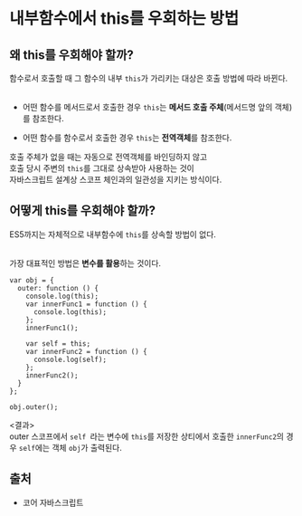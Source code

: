 # 내부함수에서 this를 우회하는 방법

## 왜 this를 우회해야 할까?

함수로서 호출할 때 그 함수의 내부 `this`가 가리키는 대상은 호출 방법에 따라 바뀐다.<br><br>

- 어떤 함수를 메서드로서 호출한 경우 `this`는 **메서드 호출 주체**(메서드명 앞의 객체)를 참조한다.

- 어떤 함수를 함수로서 호출한 경우 `this`는 **전역객체**를 참조한다.

호출 주체가 없을 때는 자동으로 전역객체를 바인딩하지 않고 <br>
호출 당시 주변의 `this`를 그대로 상속받아 사용하는 것이 <br>
자바스크립트 설계상 스코프 체인과의 일관성을 지키는 방식이다.

## 어떻게 this를 우회해야 할까?

ES5까지는 자체적으로 내부함수에 `this`를 상속할 방법이 없다.<br><br>

가장 대표적인 방법은 **변수를 활용**하는 것이다.

```
var obj = {
  outer: function () {
    console.log(this);
    var innerFunc1 = function () {
      console.log(this);
    };
    innerFunc1();

    var self = this;
    var innerFunc2 = function () {
      console.log(self);
    };
    innerFunc2();
  }
};

obj.outer();
```

<결과><br>
outer 스코프에서 `self `라는 변수에 `this`를 저장한 상티에서 호출한 `innerFunc2`의 경우 `self`에는 객체 `obj`가 출력된다.

## 출처

- 코어 자바스크립트
